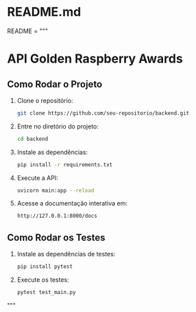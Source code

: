 # README.md
README = """
# API Golden Raspberry Awards

## Como Rodar o Projeto

1. Clone o repositório:
   ```sh
   git clone https://github.com/seu-repositorio/backend.git
   ```

2. Entre no diretório do projeto:
   ```sh
   cd backend
   ```

3. Instale as dependências:
   ```sh
   pip install -r requirements.txt
   ```

4. Execute a API:
   ```sh
   uvicorn main:app --reload
   ```

5. Acesse a documentação interativa em:
   ```sh
   http://127.0.0.1:8000/docs
   ```

## Como Rodar os Testes

1. Instale as dependências de testes:
   ```sh
   pip install pytest
   ```

2. Execute os testes:
   ```sh
   pytest test_main.py
   ```
"""